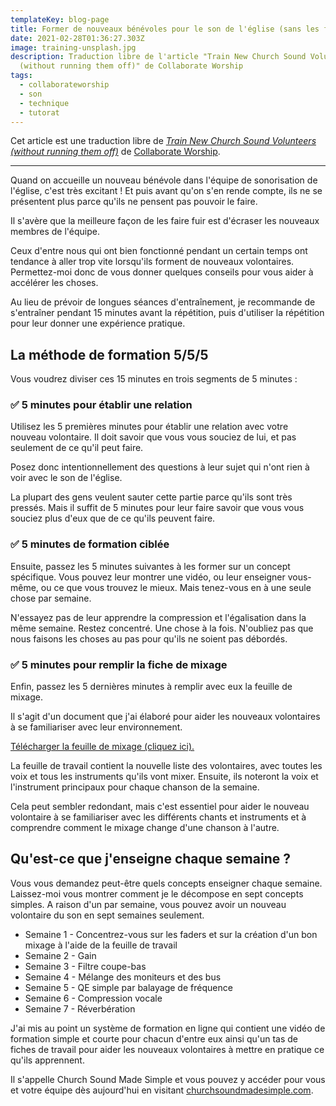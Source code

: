 ```yaml
---
templateKey: blog-page
title: Former de nouveaux bénévoles pour le son de l'église (sans les faire fuir)
date: 2021-02-28T01:36:27.303Z
image: training-unsplash.jpg
description: Traduction libre de l'article "Train New Church Sound Volunteers
  (without running them off)" de Collaborate Worship
tags:
  - collaborateworship
  - son
  - technique
  - tutorat
---
```


Cet article est une traduction libre de [_Train New Church Sound Volunteers (without running them off)_](https://collaborateworship.com/train-church-sound/) de [Collaborate Worship](https://collaborateworship.com/).

---

Quand on accueille un nouveau bénévole dans l'équipe de sonorisation de l'église, c'est très excitant ! Et puis avant qu'on s'en rende compte, ils ne se présentent plus parce qu'ils ne pensent pas pouvoir le faire.

Il s'avère que la meilleure façon de les faire fuir est d'écraser les nouveaux membres de l'équipe.

Ceux d'entre nous qui ont bien fonctionné pendant un certain temps ont tendance à aller trop vite lorsqu'ils forment de nouveaux volontaires. Permettez-moi donc de vous donner quelques conseils pour vous aider à accélérer les choses.

Au lieu de prévoir de longues séances d'entraînement, je recommande de s'entraîner pendant 15 minutes avant la répétition, puis d'utiliser la répétition pour leur donner une expérience pratique.

## La méthode de formation 5/5/5

Vous voudrez diviser ces 15 minutes en trois segments de 5 minutes :

### ✅ 5 minutes pour établir une relation

Utilisez les 5 premières minutes pour établir une relation avec votre nouveau volontaire. Il doit savoir que vous vous souciez de lui, et pas seulement de ce qu'il peut faire.

Posez donc intentionnellement des questions à leur sujet qui n'ont rien à voir avec le son de l'église.

La plupart des gens veulent sauter cette partie parce qu'ils sont très pressés. Mais il suffit de 5 minutes pour leur faire savoir que vous vous souciez plus d'eux que de ce qu'ils peuvent faire.

### ✅ 5 minutes de formation ciblée

Ensuite, passez les 5 minutes suivantes à les former sur un concept spécifique. Vous pouvez leur montrer une vidéo, ou leur enseigner vous-même, ou ce que vous trouvez le mieux. Mais tenez-vous en à une seule chose par semaine.

N'essayez pas de leur apprendre la compression et l'égalisation dans la même semaine. Restez concentré. Une chose à la fois. N'oubliez pas que nous faisons les choses au pas pour qu'ils ne soient pas débordés.

### ✅ 5 minutes pour remplir la fiche de mixage

Enfin, passez les 5 dernières minutes à remplir avec eux la feuille de mixage.

Il s'agit d'un document que j'ai élaboré pour aider les nouveaux volontaires à se familiariser avec leur environnement.

[Télécharger la feuille de mixage (cliquez ici).](https://collaborate-worship.ck.page/91b622863c)

La feuille de travail contient la nouvelle liste des volontaires, avec toutes les voix et tous les instruments qu'ils vont mixer. Ensuite, ils noteront la voix et l'instrument principaux pour chaque chanson de la semaine.

Cela peut sembler redondant, mais c'est essentiel pour aider le nouveau volontaire à se familiariser avec les différents chants et instruments et à comprendre comment le mixage change d'une chanson à l'autre.

## Qu'est-ce que j'enseigne chaque semaine ?

Vous vous demandez peut-être quels concepts enseigner chaque semaine. Laissez-moi vous montrer comment je le décompose en sept concepts simples. A raison d'un par semaine, vous pouvez avoir un nouveau volontaire du son en sept semaines seulement.

- Semaine 1 - Concentrez-vous sur les faders et sur la création d'un bon mixage à l'aide de la feuille de travail
- Semaine 2 - Gain
- Semaine 3 - Filtre coupe-bas
- Semaine 4 - Mélange des moniteurs et des bus
- Semaine 5 - QE simple par balayage de fréquence
- Semaine 6 - Compression vocale
- Semaine 7 - Réverbération

J'ai mis au point un système de formation en ligne qui contient une vidéo de formation simple et courte pour chacun d'entre eux ainsi qu'un tas de fiches de travail pour aider les nouveaux volontaires à mettre en pratique ce qu'ils apprennent.

Il s'appelle Church Sound Made Simple et vous pouvez y accéder pour vous et votre équipe dès aujourd'hui en visitant [churchsoundmadesimple.com](churchsoundmadesimple.com).
